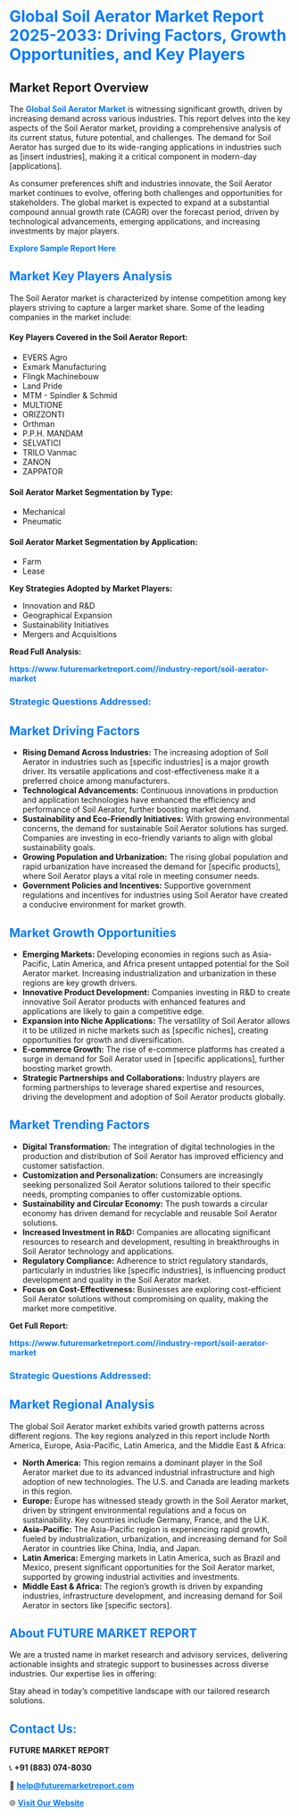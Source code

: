 <h1 style="color: #007BFF;">Global Soil Aerator Market Report 2025-2033: Driving Factors, Growth Opportunities, and Key Players</h1>

<section id="overview">
<h2>Market Report Overview</h2>
<p>The <a href="https://www.futuremarketreport.com//industry-report/soil-aerator-market" style="color: #007BFF; text-decoration: none;"><strong>Global Soil Aerator Market</strong></a> is witnessing significant growth, driven by increasing demand across various industries. This report delves into the key aspects of the Soil Aerator market, providing a comprehensive analysis of its current status, future potential, and challenges. The demand for Soil Aerator has surged due to its wide-ranging applications in industries such as [insert industries], making it a critical component in modern-day [applications].</p>
<p>As consumer preferences shift and industries innovate, the Soil Aerator market continues to evolve, offering both challenges and opportunities for stakeholders. The global market is expected to expand at a substantial compound annual growth rate (CAGR) over the forecast period, driven by technological advancements, emerging applications, and increasing investments by major players.</p>
</section>

<section id="overview">
<p><a href="https://www.futuremarketreport.com//request-sample/reportId=48791" style="color: #007BFF; text-decoration: none;"><strong>Explore Sample Report Here</strong></a></p>
</section>

<section id="key-players">
<h2 style="color: #007BFF;">Market Key Players Analysis</h2>
<p>The Soil Aerator market is characterized by intense competition among key players striving to capture a larger market share. Some of the leading companies in the market include:</p>
<h4>Key Players Covered in the Soil Aerator Report:</h4>
<ul><li>EVERS Agro</li><li>Exmark Manufacturing</li><li>Flingk Machinebouw</li><li>Land Pride</li><li>MTM - Spindler &amp; Schmid</li><li>MULTIONE</li><li>ORIZZONTI</li><li>Orthman</li><li>P.P.H. MANDAM</li><li>SELVATICI</li><li>TRILO Vanmac</li><li>ZANON</li><li>ZAPPATOR</li></ul>
<h4>Soil Aerator Market Segmentation by Type:</h4>
<ul><li>Mechanical</li><li>Pneumatic</li></ul>

<h4>Soil Aerator Market Segmentation by Application:</h4>
<ul><li>Farm</li><li>Lease</li></ul>
<p><strong>Key Strategies Adopted by Market Players:</strong></p>
<ul>
<li>Innovation and R&D</li>
<li>Geographical Expansion</li>
<li>Sustainability Initiatives</li>
<li>Mergers and Acquisitions</li>
</ul>
</section>

<section>
<p><strong>Read Full Analysis: </strong></p><a href="https://www.futuremarketreport.com//industry-report/soil-aerator-market" style="color: #007BFF; text-decoration: none;"><strong>https://www.futuremarketreport.com//industry-report/soil-aerator-market</strong></a>
<h3 style="color: #007BFF;">Strategic Questions Addressed:</h3>
</section>

<section id="driving-factors">
<h2 style="color: #007BFF;">Market Driving Factors</h2>
<ul>
<li><strong>Rising Demand Across Industries:</strong> The increasing adoption of Soil Aerator in industries such as [specific industries] is a major growth driver. Its versatile applications and cost-effectiveness make it a preferred choice among manufacturers.</li>
<li><strong>Technological Advancements:</strong> Continuous innovations in production and application technologies have enhanced the efficiency and performance of Soil Aerator, further boosting market demand.</li>
<li><strong>Sustainability and Eco-Friendly Initiatives:</strong> With growing environmental concerns, the demand for sustainable Soil Aerator solutions has surged. Companies are investing in eco-friendly variants to align with global sustainability goals.</li>
<li><strong>Growing Population and Urbanization:</strong> The rising global population and rapid urbanization have increased the demand for [specific products], where Soil Aerator plays a vital role in meeting consumer needs.</li>
<li><strong>Government Policies and Incentives:</strong> Supportive government regulations and incentives for industries using Soil Aerator have created a conducive environment for market growth.</li>
</ul>
</section>

<section id="growth-opportunities">
<h2 style="color: #007BFF;">Market Growth Opportunities</h2>
<ul>
<li><strong>Emerging Markets:</strong> Developing economies in regions such as Asia-Pacific, Latin America, and Africa present untapped potential for the Soil Aerator market. Increasing industrialization and urbanization in these regions are key growth drivers.</li>
<li><strong>Innovative Product Development:</strong> Companies investing in R&D to create innovative Soil Aerator products with enhanced features and applications are likely to gain a competitive edge.</li>
<li><strong>Expansion into Niche Applications:</strong> The versatility of Soil Aerator allows it to be utilized in niche markets such as [specific niches], creating opportunities for growth and diversification.</li>
<li><strong>E-commerce Growth:</strong> The rise of e-commerce platforms has created a surge in demand for Soil Aerator used in [specific applications], further boosting market growth.</li>
<li><strong>Strategic Partnerships and Collaborations:</strong> Industry players are forming partnerships to leverage shared expertise and resources, driving the development and adoption of Soil Aerator products globally.</li>
</ul>
</section>

<section id="trending-factors">
<h2 style="color: #007BFF;">Market Trending Factors</h2>
<ul>
<li><strong>Digital Transformation:</strong> The integration of digital technologies in the production and distribution of Soil Aerator has improved efficiency and customer satisfaction.</li>
<li><strong>Customization and Personalization:</strong> Consumers are increasingly seeking personalized Soil Aerator solutions tailored to their specific needs, prompting companies to offer customizable options.</li>
<li><strong>Sustainability and Circular Economy:</strong> The push towards a circular economy has driven demand for recyclable and reusable Soil Aerator solutions.</li>
<li><strong>Increased Investment in R&D:</strong> Companies are allocating significant resources to research and development, resulting in breakthroughs in Soil Aerator technology and applications.</li>
<li><strong>Regulatory Compliance:</strong> Adherence to strict regulatory standards, particularly in industries like [specific industries], is influencing product development and quality in the Soil Aerator market.</li>
<li><strong>Focus on Cost-Effectiveness:</strong> Businesses are exploring cost-efficient Soil Aerator solutions without compromising on quality, making the market more competitive.</li>
</ul>
</section>

<section>
<p><strong>Get Full Report: </strong></p><a href="https://www.futuremarketreport.com//industry-report/soil-aerator-market" style="color: #007BFF; text-decoration: none;"><strong>https://www.futuremarketreport.com//industry-report/soil-aerator-market</strong></a>
<h3 style="color: #007BFF;">Strategic Questions Addressed:</h3>
</section>


<section id="regional-analysis">
<h2 style="color: #007BFF;">Market Regional Analysis</h2>
<p>The global Soil Aerator market exhibits varied growth patterns across different regions. The key regions analyzed in this report include North America, Europe, Asia-Pacific, Latin America, and the Middle East & Africa:</p>
<ul>
<li><strong>North America:</strong> This region remains a dominant player in the Soil Aerator market due to its advanced industrial infrastructure and high adoption of new technologies. The U.S. and Canada are leading markets in this region.</li>
<li><strong>Europe:</strong> Europe has witnessed steady growth in the Soil Aerator market, driven by stringent environmental regulations and a focus on sustainability. Key countries include Germany, France, and the U.K.</li>
<li><strong>Asia-Pacific:</strong> The Asia-Pacific region is experiencing rapid growth, fueled by industrialization, urbanization, and increasing demand for Soil Aerator in countries like China, India, and Japan.</li>
<li><strong>Latin America:</strong> Emerging markets in Latin America, such as Brazil and Mexico, present significant opportunities for the Soil Aerator market, supported by growing industrial activities and investments.</li>
<li><strong>Middle East & Africa:</strong> The region’s growth is driven by expanding industries, infrastructure development, and increasing demand for Soil Aerator in sectors like [specific sectors].</li>
</ul>
</section>

<footer>
<h2 style="color: #007BFF;">About FUTURE MARKET REPORT</h2>
<p>We are a trusted name in market research and advisory services, delivering actionable insights and strategic support to businesses across diverse industries. Our expertise lies in offering:</p>

<p>Stay ahead in today’s competitive landscape with our tailored research solutions.</p>

<h2 style="color: #007BFF;">Contact Us:</h2>
<p><strong>FUTURE MARKET REPORT</strong></p>
<p>📞 <strong>+91 (883) 074-8030</strong></p>
<p>📧 <strong><a href="mailto:help@futuremarketreport.com" style="color: #007BFF;">help@futuremarketreport.com</a></strong></p>
<p>🌐 <strong><a href="https://www.futuremarketreport.com/" style="color: #007BFF;">Visit Our Website</a></strong></p>
</footer>
